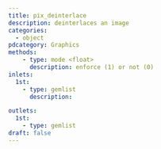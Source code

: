 ```yaml
---
title: pix_deinterlace
description: deinterlaces an image
categories:
  - object
pdcategory: Graphics
methods:
    - type: mode <float>
      description: enforce (1) or not (0)
inlets:
  1st:
    - type: gemlist
      description:

outlets:
  1st:
    - type: gemlist
draft: false
---
```

